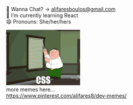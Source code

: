 :wave: Wanna Chat? -> alifaresboulos@gmail.com <br>
🌱 I’m currently learning React <br>
😄 Pronouns: She/her/hers <br>

![cssmeme](cssmemesml.gif)
<br>more memes here...  <br>
https://www.pinterest.com/alifares8/dev-memes/



<!--
**alisarf/alisarf** is a ✨ _special_ ✨ repository because its `README.md` (this file) appears on your GitHub profile.

Here are some ideas to get you started:

- 🔭 I’m currently working on ...
- 🌱 I’m currently learning ...
- 👯 I’m looking to collaborate on ...
- 🤔 I’m looking for help with ...
- 💬 Ask me about ...
- 📫 How to reach me: ...
- 😄 Pronouns: ...
- ⚡ Fun fact: ...
-->
